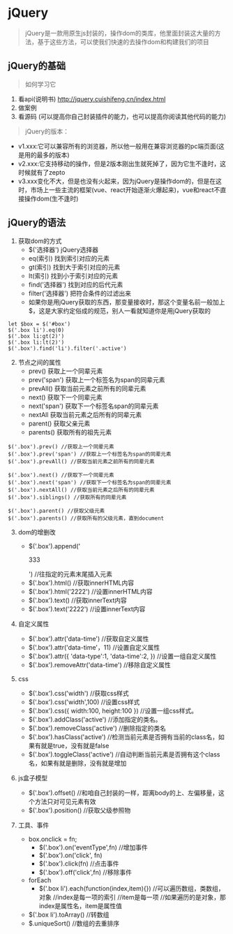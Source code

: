# jQuery
 > jQuery是一款用原生js封装的，操作dom的类库，他里面封装这大量的方法，基于这些方法，可以使我们快速的去操作dom和构建我们的项目

## jQuery的基础
 > 如何学习它
  1. 看api(说明书)  http://jquery.cuishifeng.cn/index.html
  2. 做案例
  3. 看源码 (可以提高你自己封装插件的能力，也可以提高你阅读其他代码的能力)
 > jQuery的版本：
  + v1.xxx:它可以兼容所有的浏览器，所以他一般用在兼容浏览器的pc端页面(这是用的最多的版本)
  + v2.xxx:它支持移动的操作，但是2版本刚出生就死掉了，因为它生不逢时，这时候就有了zepto
  + v3.xxx变化不大，但是也没有火起来，因为jQuery是操作dom的，但是在这时，市场上一些主流的框架(vue、react开始逐渐火爆起来)，vue和react不直接操作dom(生不逢时)

## jQuery的语法
 1. 获取dom的方式
    + $('选择器')  jQuery选择器
    + eq(索引)  找到索引对应的元素
    + gt(索引)  找到大于索引对应的元素
    + lt(索引)  找到小于索引对应的元素
    + find('选择器')  找到对应的后代元素
    + filter('选择器')  把符合条件的过滤出来
    + 如果你是用jQuery获取的东西，那变量接收时，那这个变量名前一般加上$，这是大家约定俗成的规范，别人一看就知道你是用jQuery获取的
```
let $box = $('#box')
$('.box li').eq(0)
$('.box li:gt(2)')
$('.box li:lt(2)')
$('.box').find('li').filter('.active')
```

 2. 节点之间的属性
    + prev() 获取上一个同辈元素
    + prev('span') 获取上一个标签名为span的同辈元素
    + prevAll() 获取当前元素之前所有的同辈元素
    + next() 获取下一个同辈元素
    + next('span') 获取下一个标签名span的同辈元素
    + nextAll 获取当前元素之后所有的同辈元素
    + parent() 获取父亲元素
    + parents() 获取所有的祖先元素
```
$('.box').prev() //获取上一个同辈元素
$('.box').prev('span') //获取上一个标签名为span的同辈元素
$('.box').prevAll() //获取当前元素之前所有的同辈元素

$('.box').next() //获取下一个同辈元素
$('.box').next('span') //获取下一个标签名为span的同辈元素
$('.box').nextAll() //获取当前元素之后所有的同辈元素
$('.box').siblings() //获取所有的同辈元素

$('.box').parent() //获取父级元素
$('.box').parents() //获取所有的父级元素，直到document
```

 3. dom的增删改
    + $('.box').append('<p>333</p>') //往指定的元素末尾插入元素
    + $('.box').html() //获取innerHTML内容
    + $('.box').html('2222') //设置innerHTML内容
    + $('.box').text() //获取innerText内容
    + $('.box').text('2222') //设置innerText内容

 4. 自定义属性
    + $('.box').attr('data-time') //获取自定义属性
    + $('.box').attr('data-time'，11) //设置自定义属性
    + $('.box').attr({
        'data-type':1,
        'data-time':2,
     }) //设置一组自定义属性
    + $('.box').removeAttr('data-time') //移除自定义属性

 5. css
    + $('.box').css('width') //获取css样式
    + $('.box').css('width',100) //设置css样式
    + $('.box').css({
        width:100,
        height:100
     }) //设置一组css样式。
    + $('.box').addClass('active') //添加指定的类名。
    + $('.box').removeClass('active') //删除指定的类名
    + $('.box').hasClass('active') //检测当前元素是否拥有当前的class名，如果有就是true，没有就是false
    + $('.box').toggleClass('active') //自动判断当前元素是否拥有这个class名，如果有就是删除，没有就是增加

 6. js盒子模型
    + $('.box').offset() //和咱自己封装的一样，距离body的上、左偏移量，这个方法只对可见元素有效
    + $('.box').position() //获取父级参照物

 7. 工具、事件
    + box.onclick = fn;
      - $('.box').on('eventType',fn) //增加事件
      - $('.box').on('click', fn)
      - $('.box').click(fn) //点击事件
      - $('.box').off('click',fn) //移除事件
    + forEach
      - $('.box li').each(function(index,item){})
        //可以遍历数组，类数组，对象
        //index是每一项的索引
        //item是每一项
        //如果遍历的是对象，那index是属性名，item是属性值
    + $('.box li').toArray() //转数组
    + $.uniqueSort() //数组的去重排序